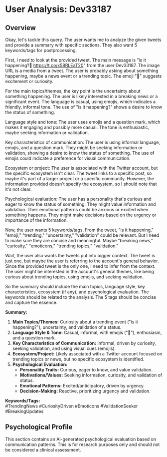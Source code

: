 # User Analysis: Dev33187

## Overview

<think>
Okay, let's tackle this query. The user wants me to analyze the given tweets and provide a summary with specific sections. They also want 5 keywords/tags for postprocessing.

First, I need to look at the provided tweet. The main message is "is it happening?👀 https://t.co/x58RLEaT20" from the user Dev33187. The image URL is a media from a tweet. The user is probably asking about something happening, maybe a news event or a trending topic. The emoji "👀" suggests excitement or curiosity.

For the main topics/themes, the key point is the uncertainty about something happening. The user is likely interested in a breaking news or a significant event. The language is casual, using emojis, which indicates a friendly, informal tone. The use of "is it happening?" shows a desire to know the status of something.

Language style and tone: The user uses emojis and a question mark, which makes it engaging and possibly more casual. The tone is enthusiastic, maybe seeking information or validation.

Key characteristics of communication: The user is using informal language, emojis, and a question mark. They might be seeking information or validation, showing a desire to know the status of something. The use of emojis could indicate a preference for visual communication.

Ecosystem or project: The user is associated with the Twitter account, but the specific ecosystem isn't clear. The tweet links to a specific post, so maybe it's part of a larger project or a specific community. However, the information provided doesn't specify the ecosystem, so I should note that it's not clear.

Psychological evaluation: The user has a personality that's curious and eager to know the status of something. They might value information and validation. Their emotional patterns could be anxious or excited when something happens. They might make decisions based on the urgency or importance of the information.

Now, the user wants 5 keywords/tags. From the tweet, "is it happening," "emoji," "trending," "uncertainty," "validation" could be relevant. But I need to make sure they are concise and meaningful. Maybe "breaking news," "curiosity," "emoticons," "trending topics," "validation."

Wait, the user also wants the tweets put into bigger context. The tweet is just one, but maybe the user is referring to the account's general behavior. Since the provided tweet is the only one, I need to infer from the context. The user might be interested in the account's general themes, like being curious about trending topics, using emojis, and seeking validation.

So the summary should include the main topics, language style, key characteristics, ecosystem (if any), and psychological evaluation. The keywords should be related to the analysis. The 5 tags should be concise and capture the essence.
</think>

**Summary:**  
1. **Main Topics/Themes:** Curiosity about a trending event ("is it happening?"), uncertainty, and validation of a status.  
2. **Language Style & Tone:** Casual, informal, with emojis ("👀"), enthusiasm, and a question mark.  
3. **Key Characteristics of Communication:** Informal, driven by curiosity, seeking validation, and using visual cues (emojis).  
4. **Ecosystem/Project:** Likely associated with a Twitter account focused on trending topics or news, but no specific ecosystem is identified.  
5. **Psychological Evaluation:**  
   - **Personality Traits:** Curious, eager to know, and value validation.  
   - **Motivations/Values:** Seeking information, curiosity, and validation of status.  
   - **Emotional Patterns:** Excited/anticipatory, driven by urgency.  
   - **Decision-Making:** Reactive, prioritizing urgency and validation.  

**Keywords/Tags:**  
#TrendingNews #CuriosityDriven #Emoticons #ValidationSeeker #BreakingUpdates

## Psychological Profile

This section contains an AI-generated psychological evaluation based on communication patterns. This is for research purposes only and should not be considered a clinical assessment.